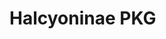 # Halcyoninae PKG

<!--
  Copyright (C) Jack Meng 2021
  
  All projects under the organization:
    Halcyoninae
  are reserved to the above copyright
  right holder(s).
-->
